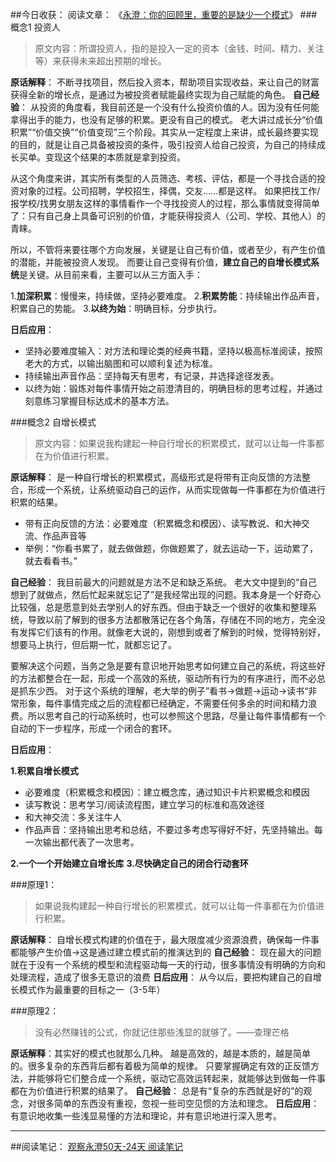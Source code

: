 ##今日收获：
阅读文章： 《[永澄：你的回顾里，重要的是缺少一个模式](http://www.jianshu.com/p/d468b34678ec)》
###概念1 投资人
>原文内容：所谓投资人，指的是投入一定的资本（金钱、时间、精力、关注等）来获得未来超出预期的增长。

**原话解释**：
不断寻找项目，然后投入资本，帮助项目实现收益，来让自己的财富获得全新的增长点，是通过为被投资者赋能最终实现为自己赋能的角色。
**自己经验**：
从投资的角度看，我目前还是一个没有什么投资价值的人。因为没有任何能拿得出手的能力，也没有足够的积累。更没有自己的模式。
老大讲过成长分“价值积累”“价值交换”“价值变现”三个阶段。其实从一定程度上来讲，成长最终要实现的目的，就是让自己具备被投资的条件，吸引投资人给自己投资，为自己的持续成长买单。变现这个结果的本质就是拿到投资。

从这个角度来讲，其实所有类型的人员筛选、考核、评估，都是一个寻找合适的投资对象的过程。公司招聘，学校招生，择偶，交友……都是这样。
如果把找工作/报学校/找男女朋友这样的事情看作一个寻找投资人的过程，那么事情就变得简单了：只有自己身上具备可识别的价值，才能获得投资人（公司、学校、其他人）的青睐。

所以，不管将来要往哪个方向发展，关键是让自己有价值，或者至少，有产生价值的潜能，并能被投资人发现。
而要让自己变得有价值，**建立自己的自增长模式系统**是关键。从目前来看，主要可以从三方面入手：

1.**加深积累**：慢慢来，持续做，坚持必要难度。
2.**积累势能**：持续输出作品声音，积累自己的势能。
3.**以终为始**：明确目标，分步执行。

**日后应用**：
* 坚持必要难度输入：对方法和理论类的经典书籍，坚持以极高标准阅读，按照老大的方式，以输出脑图和可以顺利复述为标准。
* 持续输出声音作品：坚持每天有思考，有记录，并选择途径发表。
* 以终为始：锻炼对每件事情开始之前澄清目的，明确目标的思考过程，并通过刻意练习掌握目标达成术的基本方法。

###概念2 自增长模式
>原文内容：如果说我构建起一种自行增长的积累模式，就可以让每一件事都在为价值进行积累。

**原话解释**：
是一种自行增长的积累模式，高级形式是将带有正向反馈的方法整合，形成一个系统，让系统驱动自己的运作，从而实现做每一件事都在为价值进行积累的结果。
* 带有正向反馈的方法：必要难度（积累概念和模因）、读写教说、和大神交流、作品声音等
* 举例：“你看书累了，就去做做题，你做题累了，就去运动一下，运动累了，就去看看书。”

**自己经验**：
我目前最大的问题就是方法不足和缺乏系统。
老大文中提到的“自己想到了就做点，然后忙起来就忘记了”是我经常出现的问题。我本身是一个好奇心比较强，总是愿意到处去学别人的好东西。但由于缺乏一个很好的收集和整理系统，导致以前了解到的很多方法都散落记在各个角落，存储在不同的地方，完全没有发挥它们该有的作用。就像老大说的，刚想到或者了解到的时候，觉得特别好，想要马上执行，但后期一忙，就都忘记了。

要解决这个问题，当务之急是要有意识地开始思考如何建立自己的系统，将这些好的方法都整合在一起，形成一个高效的系统，驱动所有行为的有序进行，而不必总是抓东少西。
对于这个系统的理解，老大举的例子”看书→做题→运动→读书“非常形象，每件事情完成之后的流程都已经确定，不需要任何多余的时间和精力浪费。所以思考自己的行动系统时，也可以参照这个思路，尽量让每件事情都有一个自动的下一步程序，形成一个闭合的套环。

**日后应用**：

**1.积累自增长模式**
* 必要难度（积累概念和模因）：建立概念库，通过知识卡片积累概念和模因
* 读写教说：思考学习/阅读流程图，建立学习的标准和高效途径
* 和大神交流：多关注牛人
* 作品声音：坚持输出思考和总结，不要过多考虑写得好不好，先坚持输出。每一次输出都代表了一次思考。

**2.一个一个开始建立自增长库**
**3.尽快确定自己的闭合行动套环**

###原理1：
>如果说我构建起一种自行增长的积累模式，就可以让每一件事都在为价值进行积累。

**原话解释**：
自增长模式构建的价值在于，最大限度减少资源浪费，确保每一件事都能够产生价值→这是通过建立模式前的推演达到的
**自己经验**：
现在最大的问题就在于没有一个系统的模型和流程驱动每一天的行动，很多事情没有明确的方向和处理流程，造成了很多无意识的浪费
**日后应用**：
从今以后，要把构建自己的自增长模式作为最重要的目标之一（3-5年）

###原理2：
>没有必然赚钱的公式，你就记住那些浅显的就够了。——查理芒格

**原话解释**：其实好的模式也就那么几种。
越是高效的，越是本质的，越是简单的。很多复杂的东西背后都有着极为简单的规律。
只要掌握确定有效的正反馈方法，并能够将它们整合成一个系统，驱动它高效运转起来，就能够达到做每一件事都在为价值进行积累的结果了。
**自己经验**：
总是有“复杂的东西就是好的”的观念，对很多简单的东西没有重视，忽视一些司空见惯的方法和理念。
**日后应用**：
有意识地收集一些浅显易懂的方法和理论，并有意识地进行深入思考。
***
##阅读笔记：
[观察永澄50天-24天 阅读笔记](https://mubu.com/doc/3v3GfIzQko)
